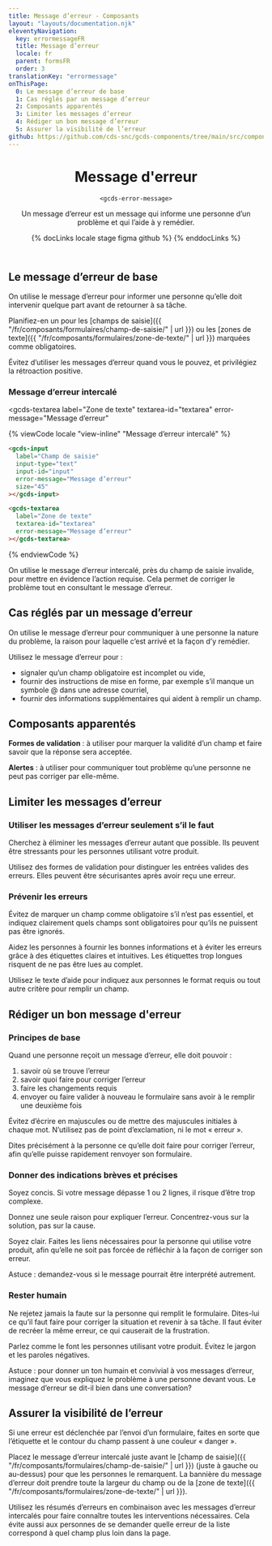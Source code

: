 ```yaml
---
title: Message d’erreur - Composants
layout: "layouts/documentation.njk"
eleventyNavigation:
  key: errormessageFR
  title: Message d’erreur
  locale: fr
  parent: formsFR
  order: 3
translationKey: "errormessage"
onThisPage:
  0: Le message d’erreur de base
  1: Cas réglés par un message d’erreur
  2: Composants apparentés
  3: Limiter les messages d’erreur
  4: Rédiger un bon message d’erreur
  5: Assurer la visibilité de l’erreur
github: https://github.com/cds-snc/gcds-components/tree/main/src/components/gcds-error-message
---
```


<header>

# Message d'erreur

`<gcds-error-message>`

Un message d’erreur est un message qui informe une personne d’un problème et qui l’aide à y remédier.

{% docLinks locale stage figma github %}
{% enddocLinks %}

</header>

<section aria-label="Le message d’erreur de base">

## Le message d’erreur de base

On utilise le message d’erreur pour informer une personne qu’elle doit intervenir quelque part avant de retourner à sa tâche.

Planifiez-en un pour les [champs de saisie]({{ "/fr/composants/formulaires/champ-de-saisie/" | url }}) ou les [zones de texte]({{ "/fr/composants/formulaires/zone-de-texte/" | url }}) marquées comme obligatoires.

Évitez d’utiliser les messages d’erreur quand vous le pouvez, et privilégiez la rétroaction positive.

### Message d’erreur intercalé

<div class="comp-show">
  <gcds-input
    label="Champ de saisie"
    input-type="text"
    input-id="input"
    error-message="Message d’erreur"
    size="45"
  ></gcds-input>

  <gcds-textarea
    label="Zone de texte"
    textarea-id="textarea"
    error-message="Message d’erreur"
  ></gcds-textarea>
</div>

{% viewCode locale "view-inline" "Message d’erreur intercalé" %}
``` html
<gcds-input
  label="Champ de saisie"
  input-type="text"
  input-id="input"
  error-message="Message d’erreur"
  size="45"
></gcds-input>

<gcds-textarea
  label="Zone de texte"
  textarea-id="textarea"
  error-message="Message d’erreur"
></gcds-textarea>
```
{% endviewCode %}

On utilise le message d’erreur intercalé, près du champ de saisie invalide, pour mettre en évidence l’action requise. Cela permet de corriger le problème tout en consultant le message d’erreur.

</section>

<section aria-label="Cas réglés par un message d’erreur">

## Cas réglés par un message d’erreur

On utilise le message d’erreur pour communiquer à une personne la nature du problème, la raison pour laquelle c’est arrivé et la façon d’y remédier.

Utilisez le message d’erreur pour :

- signaler qu’un champ obligatoire est incomplet ou vide,
- fournir des instructions de mise en forme, par exemple s’il manque un symbole @ dans une adresse courriel,
- fournir des informations supplémentaires qui aident à remplir un champ.

</section>

<section aria-label="Composants apparentés">

## Composants apparentés

**Formes de validation** : à utiliser pour marquer la validité d’un champ et faire savoir que la réponse sera acceptée.

**Alertes** : à utiliser pour communiquer tout problème qu’une personne ne peut pas corriger par elle-même.

</section>

<section aria-label="Limiter les messages d’erreur">

## Limiter les messages d’erreur

### Utiliser les messages d’erreur seulement s’il le faut

Cherchez à éliminer les messages d’erreur autant que possible. Ils peuvent être stressants pour les personnes utilisant votre produit.

Utilisez des formes de validation pour distinguer les entrées valides des erreurs. Elles peuvent être sécurisantes après avoir reçu une erreur.

### Prévenir les erreurs

Évitez de marquer un champ comme obligatoire s’il n’est pas essentiel, et indiquez clairement quels champs sont obligatoires pour qu’ils ne puissent pas être ignorés.

Aidez les personnes à fournir les bonnes informations et à éviter les erreurs grâce à des étiquettes claires et intuitives. Les étiquettes trop longues risquent de ne pas être lues au complet.

Utilisez le texte d’aide pour indiquez aux personnes le format requis ou tout autre critère pour remplir un champ.

</section>

<section aria-label="Rédiger un bon message d'erreur">

## Rédiger un bon message d'erreur

### Principes de base

Quand une personne reçoit un message d’erreur, elle doit pouvoir :
1. savoir où se trouve l’erreur
2. savoir quoi faire pour corriger l’erreur
3. faire les changements requis
4. envoyer ou faire valider à nouveau le formulaire sans avoir à le remplir une deuxième fois

Évitez d’écrire en majuscules ou de mettre des majuscules initiales à chaque mot. N’utilisez pas de point d’exclamation, ni le mot « erreur ».

Dites précisément à la personne ce qu’elle doit faire pour corriger l’erreur, afin qu’elle puisse rapidement renvoyer son formulaire.

### Donner des indications brèves et précises

Soyez concis. Si votre message dépasse 1 ou 2 lignes, il risque d’être trop complexe.

Donnez une seule raison pour expliquer l’erreur. Concentrez-vous sur la solution, pas sur la cause.

Soyez clair. Faites les liens nécessaires pour la personne qui utilise votre produit, afin qu’elle ne soit pas forcée de réfléchir à la façon de corriger son erreur.

Astuce : demandez-vous si le message pourrait être interprété autrement.

### Rester humain

Ne rejetez jamais la faute sur la personne qui remplit le formulaire. Dites-lui ce qu’il faut faire pour corriger la situation et revenir à sa tâche. Il faut éviter de recréer la même erreur, ce qui causerait de la frustration.

Parlez comme le font les personnes utilisant votre produit. Évitez le jargon et les paroles négatives.

Astuce : pour donner un ton humain et convivial à vos messages d’erreur, imaginez que vous expliquez le problème à une personne devant vous. Le message d’erreur se dit-il bien dans une conversation?

</section>

<section aria-label="Assurer la visibilité de l’erreur">

## Assurer la visibilité de l’erreur

Si une erreur est déclenchée par l’envoi d’un formulaire, faites en sorte que l’étiquette et le contour du champ passent à une couleur « danger ».

Placez le message d’erreur intercalé juste avant le [champ de saisie]({{ "/fr/composants/formulaires/champ-de-saisie/" | url }}) (juste à gauche ou au-dessus) pour que les personnes le remarquent. La bannière du message d’erreur doit prendre toute la largeur du champ ou de la [zone de texte]({{ "/fr/composants/formulaires/zone-de-texte/" | url }}).

Utilisez les résumés d’erreurs en combinaison avec les messages d’erreur intercalés pour faire connaître toutes les interventions nécessaires. Cela évite aussi aux personnes de se demander quelle erreur de la liste correspond à quel champ plus loin dans la page.

</section>
